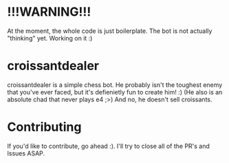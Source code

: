 # !!!WARNING!!!
At the moment, the whole code is just boilerplate. The bot is not actually "thinking" yet. Working on it :)

# croissantdealer
croissantdealer is a simple chess bot. He probably isn't the toughest enemy that you've ever faced, but it's defienietly fun to create him! :) (He also is an absolute chad that never plays e4 ;>) And no, he doesn't sell croissants.

# Contributing
If you'd like to contribute, go ahead  :). I'll try to close all of the PR's and Issues ASAP.
